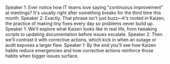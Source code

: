 Speaker 1: Ever notice how IT teams love saying "continuous improvement" at meetings? It's usually right after something breaks for the third time this month.
Speaker 2: Exactly. That phrase isn't just buzz—it's rooted in Kaizen, the practice of making tiny fixes every day so problems never build up.
Speaker 1: We'll explore what Kaizen looks like in real life, from tweaking scripts to updating documentation before issues escalate.
Speaker 2: Then we'll contrast it with corrective actions, which kick in when an outage or audit exposes a larger flaw.
Speaker 1: By the end you'll see how Kaizen habits reduce emergencies and how corrective actions reinforce those habits when bigger issues surface.
